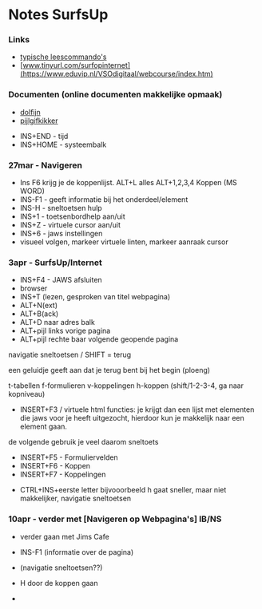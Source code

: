 # Notes SurfsUp
### Links
* [typische leescommando's](https://www.eduvip.nl/VSOdigitaal/webcourse/Reading_Commands.htm)
* [www.tinyurl.com/surfopinternet](https://www.eduvip.nl/VSOdigitaal/webcourse/index.htm)

### Documenten (online documenten makkelijke opmaak)

- [dolfijn](..\documents\dolfijn.md)
- [pijlgifkikker](..\doucments\pijlgifkikker.md)

* INS+END - tijd
* INS+HOME - systeembalk

### 27mar - Navigeren

* Ins F6 krijg je de koppenlijst. ALT+L alles ALT+1,2,3,4 Koppen (MS WORD)
* INS-F1 - geeft informatie bij het onderdeel/element
* INS-H - sneltoetsen hulp
* INS+1 - toetsenbordhelp aan/uit
* INS+Z - virtuele cursor aan/uit
* INS+6 - jaws instellingen
* visueel volgen, markeer virtuele linten, markeer aanraak cursor

### 3apr - SurfsUp/Internet 

* INS+F4 - JAWS afsluiten
* browser
* INS+T (lezen, gesproken van titel webpagina)
* ALT+N(ext)
* ALT+B(ack)
* ALT+D naar adres balk
* ALT+pijl links vorige pagina
* ALT+pijl rechte baar volgende geopende pagina

navigatie sneltoetsen / SHIFT = terug

een geluidje geeft aan dat je terug bent bij het begin (ploeng)

t-tabellen
f-formulieren
v-koppelingen
h-koppen (shift/1-2-3-4, ga naar kopniveau)

* INSERT+F3 / virtuele html functies: je krijgt dan een lijst met elementen die jaws voor je heeft uitgezocht, hierdoor kun je makkelijk naar een element gaan.

de volgende gebruik je veel daarom sneltoets

* INSERT+F5 - Formuliervelden 
* INSERT+F6 - Koppen
* INSERT+F7 - Koppelingen

- CTRL+INS+eerste letter bijvooorbeeld h gaat sneller, maar niet makkelijker, navigatie sneltoetsen

### 10apr - verder met [Navigeren op Webpagina's] IB/NS

- verder gaan met Jims Cafe

- INS-F1 (informatie over de pagina)
- (navigatie sneltoetsen??)
- H door de koppen gaan
- 

